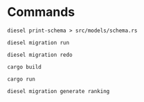 # Commands

```shell
diesel print-schema > src/models/schema.rs
```

```shell
diesel migration run
```

```shell
diesel migration redo
```

```shell
cargo build
```

```shell
cargo run
```

```shell
diesel migration generate ranking
```